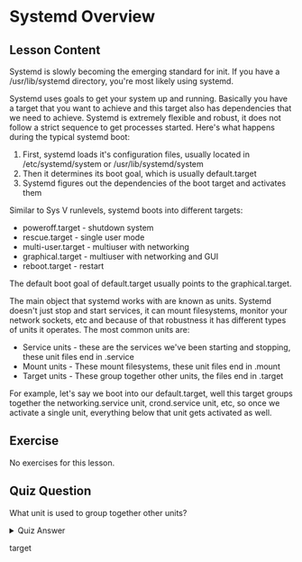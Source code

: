 # Systemd Overview

## Lesson Content

Systemd is slowly becoming the emerging standard for init. If you have a /usr/lib/systemd directory, you're most likely using systemd.

Systemd uses goals to get your system up and running. Basically you have a target that you want to achieve and this target also has dependencies that we need to achieve. Systemd is extremely flexible and robust, it does not follow a strict sequence to get processes started. Here's what happens during the typical systemd boot:

<ol>
<li>First, systemd loads it's configuration files, usually located in /etc/systemd/system or /usr/lib/systemd/system</li>
<li>Then it determines its boot goal, which is usually default.target</li>
<li>Systemd figures out the dependencies of the boot target and activates them</l>
</ol>

Similar to Sys V runlevels, systemd boots into different targets:

<ul>
<li>poweroff.target - shutdown system</li>
<li>rescue.target - single user mode</li>
<li>multi-user.target - multiuser with networking</li>
<li>graphical.target - multiuser with networking and GUI</li>
<li>reboot.target - restart</li>
</ul>

The default boot goal of default.target usually points to the graphical.target. 

The main object that systemd works with are known as units. Systemd doesn't just stop and start services, it can mount filesystems, monitor your network sockets, etc and because of that robustness it has different types of units it operates. The most common units are:

<ul>
<li>Service units - these are the services we've been starting and stopping, these unit files end in .service</li>
<li>Mount units - These mount filesystems, these unit files end in .mount</li>
<li>Target units - These group together other units, the files end in .target</li>
</ul>

For example, let's say we boot into our default.target, well this target groups together the networking.service unit, crond.service unit, etc, so once we activate a single unit, everything below that unit gets activated as well.

## Exercise

No exercises for this lesson.

## Quiz Question

What unit is used to group together other units?

<details>
    <summary>Quiz Answer</summary>
</details>

target
